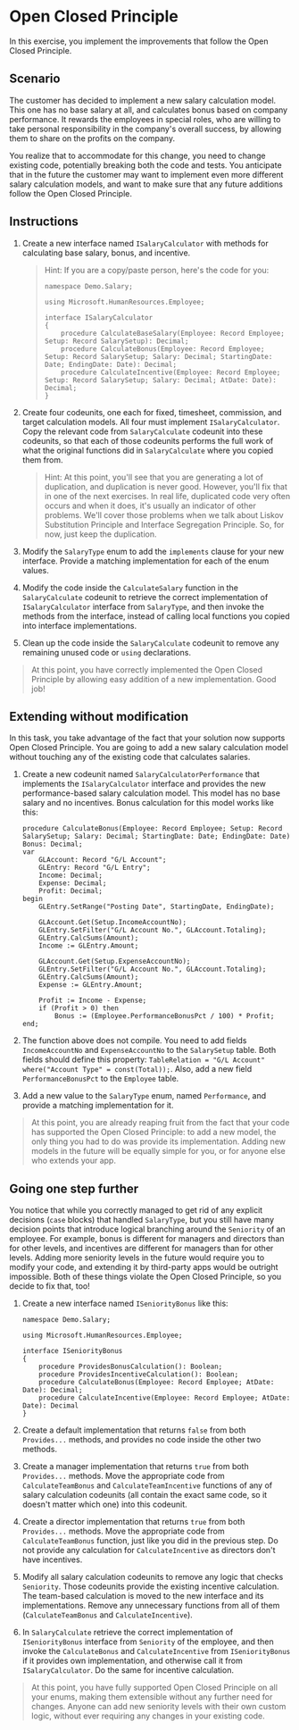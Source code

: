 # Open Closed Principle

In this exercise, you implement the improvements that follow the Open Closed Principle.

## Scenario

The customer has decided to implement a new salary calculation model. This one has no base salary at all, and calculates bonus based on company performance. It rewards the employees in special roles, who are willing to take personal responsibility in the company's overall success, by allowing them to share on the profits on the company.

You realize that to accommodate for this change, you need to change existing code, potentially breaking both the code and tests. You anticipate that in the future the customer may want to implement even more different salary calculation models, and want to make sure that any future additions follow the Open Closed Principle.

## Instructions

1. Create a new interface named `ISalaryCalculator` with methods for calculating base salary, bonus, and incentive.
   > Hint: If you are a copy/paste person, here's the code for you:
   > ```AL
   > namespace Demo.Salary;
   >
   > using Microsoft.HumanResources.Employee;
   >
   > interface ISalaryCalculator
   > {
   >     procedure CalculateBaseSalary(Employee: Record Employee; Setup: Record SalarySetup): Decimal;
   >     procedure CalculateBonus(Employee: Record Employee; Setup: Record SalarySetup; Salary: Decimal; StartingDate: Date; EndingDate: Date): Decimal;
   >     procedure CalculateIncentive(Employee: Record Employee; Setup: Record SalarySetup; Salary: Decimal; AtDate: Date): Decimal;
   > }
   >```

2. Create four codeunits, one each for fixed, timesheet, commission, and target calculation models. All four must implement `ISalaryCalculator`. Copy the relevant code from `SalaryCalculate` codeunit into these codeunits, so that each of those codeunits performs the full work of what the original functions did in `SalaryCalculate` where you copied them from.

    > Hint: At this point, you'll see that you are generating a lot of duplication, and duplication is never good. However, you'll fix that in one of the next exercises. In real life, duplicated code very often occurs and when it does, it's usually an indicator of other problems. We'll cover those problems when we talk about Liskov Substitution Principle and Interface Segregation Principle. So, for now, just keep the duplication.

3. Modify the `SalaryType` enum to add the `implements` clause for your new interface. Provide a matching implementation for each of the enum values.

4. Modify the code inside the `CalculateSalary` function in the `SalaryCalculate` codeunit to retrieve the correct implementation of `ISalaryCalculator` interface from `SalaryType`, and then invoke the methods from the interface, instead of calling local functions you copied into interface implementations.

5. Clean up the code inside the `SalaryCalculate` codeunit to remove any remaining unused code or `using` declarations.

> At this point, you have correctly implemented the Open Closed Principle by allowing easy addition of a new implementation. Good job!

## Extending without modification

In this task, you take advantage of the fact that your solution now supports Open Closed Principle. You are going to add a new salary calculation model without touching any of the existing code that calculates salaries.

1. Create a new codeunit named `SalaryCalculatorPerformance` that implements the `ISalaryCalculator` interface and provides the new performance-based salary calculation model. This model has no base salary and no incentives. Bonus calculation for this model works like this:
    ```AL
    procedure CalculateBonus(Employee: Record Employee; Setup: Record SalarySetup; Salary: Decimal; StartingDate: Date; EndingDate: Date) Bonus: Decimal;
    var
        GLAccount: Record "G/L Account";
        GLEntry: Record "G/L Entry";
        Income: Decimal;
        Expense: Decimal;
        Profit: Decimal;
    begin
        GLEntry.SetRange("Posting Date", StartingDate, EndingDate);

        GLAccount.Get(Setup.IncomeAccountNo);
        GLEntry.SetFilter("G/L Account No.", GLAccount.Totaling);
        GLEntry.CalcSums(Amount);
        Income := GLEntry.Amount;

        GLAccount.Get(Setup.ExpenseAccountNo);
        GLEntry.SetFilter("G/L Account No.", GLAccount.Totaling);
        GLEntry.CalcSums(Amount);
        Expense := GLEntry.Amount;

        Profit := Income - Expense;
        if (Profit > 0) then
            Bonus := (Employee.PerformanceBonusPct / 100) * Profit;
    end;
    ```

2. The function above does not compile. You need to add fields `IncomeAccountNo` and `ExpenseAccountNo` to the `SalarySetup` table. Both fields should define this property: `TableRelation = "G/L Account" where("Account Type" = const(Total));`. Also, add a new field `PerformanceBonusPct` to the `Employee` table.

3. Add a new value to the `SalaryType` enum, named `Performance`, and provide a matching implementation for it.

> At this point, you are already reaping fruit from the fact that your code has supported the Open Closed Principle: to add a new model, the only thing you had to do was provide its implementation. Adding new models in the future will be equally simple for you, or for anyone else who extends your app.

## Going one step further

You notice that while you correctly managed to get rid of any explicit decisions (`case` blocks) that handled `SalaryType`, but you still have many decision points that introduce logical branching around the `Seniority` of an employee. For example, bonus is different for managers and directors than for other levels, and incentives are different for managers than for other levels. Adding more seniority levels in the future would require you to modify your code, and extending it by third-party apps would be outright impossible. Both of these things violate the Open Closed Principle, so you decide to fix that, too!

1. Create a new interface named `ISeniorityBonus` like this:

    ```AL
    namespace Demo.Salary;

    using Microsoft.HumanResources.Employee;

    interface ISeniorityBonus
    {
        procedure ProvidesBonusCalculation(): Boolean;
        procedure ProvidesIncentiveCalculation(): Boolean;
        procedure CalculateBonus(Employee: Record Employee; AtDate: Date): Decimal;
        procedure CalculateIncentive(Employee: Record Employee; AtDate: Date): Decimal
    }
    ```

2. Create a default implementation that returns `false` from both `Provides...` methods, and provides no code inside the other two methods. 

3. Create a manager implementation that returns `true` from both `Provides...` methods. Move the appropriate code from `CalculateTeamBonus` and `CalculateTeamIncentive` functions of any of salary calculation codeunits (all contain the exact same code, so it doesn't matter which one) into this codeunit.

4. Create a director implementation that returns `true` from both `Provides...` methods. Move the appropriate code from `CalculateTeamBonus` function, just like you did in the previous step. Do not provide any calculation for `CalculateIncentive` as directors don't have incentives.

5. Modify all salary calculation codeunits to remove any logic that checks `Seniority`. Those codeunits provide the existing incentive calculation. The team-based calculation is moved to the new interface and its implementations. Remove any unnecessary functions from all of them (`CalculateTeamBonus` and `CalculateIncentive`).

6. In `SalaryCalculate` retrieve the correct implementation of `ISeniorityBonus` interface from `Seniority` of the employee, and then invoke the `CalculateBonus` and `CalculateIncentive` from `ISeniorityBonus` if it provides own implementation, and otherwise call it from `ISalaryCalculator`. Do the same for incentive calculation.

> At this point, you have fully supported Open Closed Principle on all your enums, making them extensible without any further need for changes. Anyone can add new seniority levels with their own custom logic, without ever requiring any changes in your existing code.

